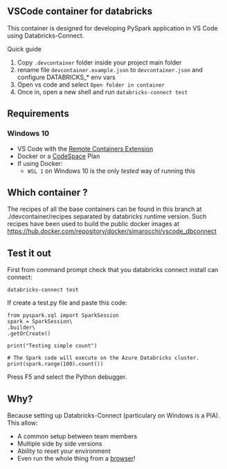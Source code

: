 ## VSCode container for databricks

This container is designed for developing PySpark application in VS Code using Databricks-Connect.

Quick guide
1. Copy `.devcontainer` folder inside your project main folder
2. rename file `devcontainer.example.json` to `devcontainer.json` and configure DATABRICKS_* env vars
3. Open vs code and select `Open folder in container`
4. Once in, open a new shell and run `databricks-connect test`

## Requirements

### Windows 10
* VS Code with the [Remote Containers Extension](https://marketplace.visualstudio.com/items?itemName=ms-vscode-remote.remote-containers)
* Docker or a [CodeSpace](https://visualstudio.microsoft.com/services/visual-studio-codespaces/) Plan
* If using Docker:
  * `WSL 1` on Windows 10 is the only *tested* way of running this

## Which container ?

The recipes of all the base containers can be found in this branch at ./devcontainer/recipes separated by databricks runtime version. Such recipes have been used to build the public docker images at https://hub.docker.com/repository/docker/simarocchi/vscode_dbconnect

## Test it out

First from command prompt check that you databricks connect install can connect:

```
databricks-connect test
```

If create a test.py file and paste this code:
```
from pyspark.sql import SparkSession
spark = SparkSession\
.builder\
.getOrCreate()

print("Testing simple count")

# The Spark code will execute on the Azure Databricks cluster.
print(spark.range(100).count())
```

Press F5 and select the Python debugger.

## Why?
Because setting up Databricks-Connect (particulary on Windows is a PIA). This allow:
* A common setup between team members
* Multiple side by side versions
* Ability to reset your environment
* Even run the whole thing from a [browser](https://docs.microsoft.com/en-gb/visualstudio/online/how-to/browser)!
